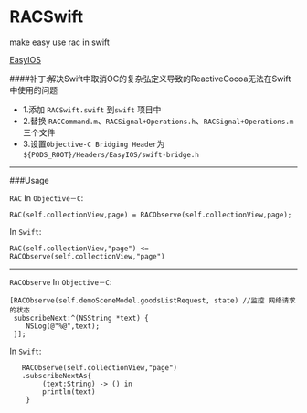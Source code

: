 RACSwift
========

make easy use rac in swift

[EasyIOS](https://github.com/zhuchaowe/EasyIOS)

####补丁:解决Swift中取消OC的复杂弘定义导致的ReactiveCocoa无法在Swift中使用的问题

* 1.添加 `RACSwift.swift` 到`swift` 项目中
* 2.替换 `RACCommand.m`、`RACSignal+Operations.h`、`RACSignal+Operations.m` 三个文件
* 3.设置`Objective-C Bridging Header`为`${PODS_ROOT}/Headers/EasyIOS/swift-bridge.h`

___

###Usage

`RAC` In `Objective－C`:

	RAC(self.collectionView,page) = RACObserve(self.collectionView,page);

In `Swift`:

	RAC(self.collectionView,"page") <= RACObserve(self.collectionView,"page")
	
___
    
`RACObserve` In `Objective－C`:
	
	[RACObserve(self.demoSceneModel.goodsListRequest, state) //监控 网络请求的状态
     subscribeNext:^(NSString *text) {
     	NSLog(@"%@",text);
     }];

In `Swift`:

       RACObserve(self.collectionView,"page")
       .subscribeNextAs{
            (text:String) -> () in
            println(text)
        }
